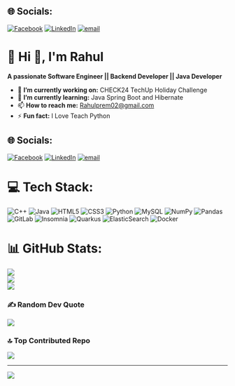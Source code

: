 
## 🌐 Socials:
[![Facebook](https://img.shields.io/badge/Facebook-%231877F2.svg?logo=Facebook&logoColor=white)](https://facebook.com/rahul.kumar.300273) [![LinkedIn](https://img.shields.io/badge/LinkedIn-%230077B5.svg?logo=linkedin&logoColor=white)](https://linkedin.com/in/rahulprem02) [![email](https://img.shields.io/badge/Email-D14836?logo=gmail&logoColor=white)](mailto:Rahulprem02@gmail.com) 
# 💫 Hi 👋, I'm Rahul
**A passionate Software Engineer || Backend Developer || Java Developer**

- 🔭 **I’m currently working on:** CHECK24 TechUp Holiday Challenge
- 🌱 **I’m currently learning:** Java Spring Boot and Hibernate
- 📫 **How to reach me:** Rahulprem02@gmail.com
- ⚡ **Fun fact:** I Love Teach Python


## 🌐 Socials:
[![Facebook](https://img.shields.io/badge/Facebook-%231877F2.svg?logo=Facebook&logoColor=white)](https://facebook.com/rahul.kumar.300273) [![LinkedIn](https://img.shields.io/badge/LinkedIn-%230077B5.svg?logo=linkedin&logoColor=white)](https://linkedin.com/in/rahulprem02) [![email](https://img.shields.io/badge/Email-D14836?logo=gmail&logoColor=white)](mailto:Rahulprem02@gmail.com) 

# 💻 Tech Stack:
![C++](https://img.shields.io/badge/c++-%2300599C.svg?style=for-the-badge&logo=c%2B%2B&logoColor=white) ![Java](https://img.shields.io/badge/java-%23ED8B00.svg?style=for-the-badge&logo=openjdk&logoColor=white) ![HTML5](https://img.shields.io/badge/html5-%23E34F26.svg?style=for-the-badge&logo=html5&logoColor=white) ![CSS3](https://img.shields.io/badge/css3-%231572B6.svg?style=for-the-badge&logo=css3&logoColor=white) ![Python](https://img.shields.io/badge/python-3670A0?style=for-the-badge&logo=python&logoColor=ffdd54) ![MySQL](https://img.shields.io/badge/mysql-4479A1.svg?style=for-the-badge&logo=mysql&logoColor=white) ![NumPy](https://img.shields.io/badge/numpy-%23013243.svg?style=for-the-badge&logo=numpy&logoColor=white) ![Pandas](https://img.shields.io/badge/pandas-%23150458.svg?style=for-the-badge&logo=pandas&logoColor=white) ![GitLab](https://img.shields.io/badge/gitlab-%23181717.svg?style=for-the-badge&logo=gitlab&logoColor=white) ![Insomnia](https://img.shields.io/badge/Insomnia-black?style=for-the-badge&logo=insomnia&logoColor=5849BE) ![Quarkus](https://img.shields.io/badge/quarkus-%234794EB.svg?style=for-the-badge&logo=quarkus&logoColor=white) ![ElasticSearch](https://img.shields.io/badge/-ElasticSearch-005571?style=for-the-badge&logo=elasticsearch) ![Docker](https://img.shields.io/badge/docker-%230db7ed.svg?style=for-the-badge&logo=docker&logoColor=white)
# 📊 GitHub Stats:
![](https://github-readme-stats.vercel.app/api?username=Rahulprem02&theme=default&hide_border=false&include_all_commits=true&count_private=false)<br/>
![](https://nirzak-streak-stats.vercel.app/?user=Rahulprem02&theme=default&hide_border=false)<br/>
![](https://github-readme-stats.vercel.app/api/top-langs/?username=Rahulprem02&theme=default&hide_border=false&include_all_commits=true&count_private=false&layout=compact)

### ✍️ Random Dev Quote
![](https://quotes-github-readme.vercel.app/api?type=horizontal&theme=gruvbox)

### 🔝 Top Contributed Repo
![](https://github-contributor-stats.vercel.app/api?username=Rahulprem02&limit=5&theme=dark&combine_all_yearly_contributions=true)

---
[![](https://visitcount.itsvg.in/api?id=Rahulprem02&icon=0&color=0)](https://visitcount.itsvg.in)

<!-- Proudly created with GPRM ( https://gprm.itsvg.in ) -->

